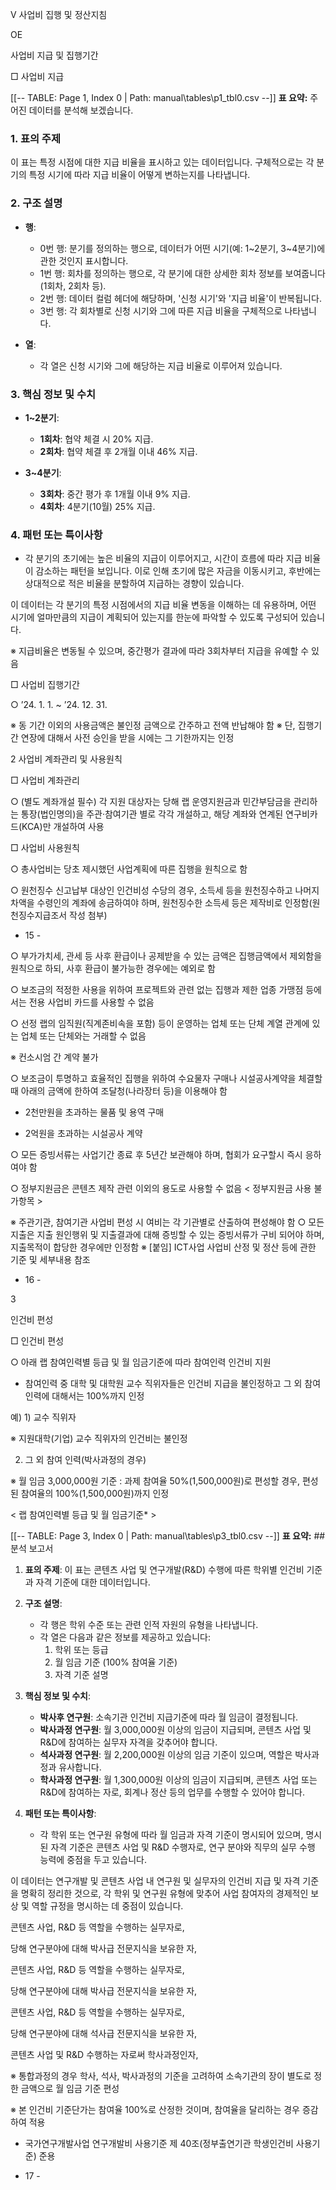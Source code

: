 Ⅴ 사업비 집행 및 정산지침

OE

사업비 지급 및 집행기간

□ 사업비 지급



[[-- TABLE: Page 1, Index 0 | Path: manual\tables\p1_tbl0.csv --]]
**표 요약:** 주어진 데이터를 분석해 보겠습니다.

### 1. 표의 주제
이 표는 특정 시점에 대한 지급 비율을 표시하고 있는 데이터입니다. 구체적으로는 각 분기의 특정 시기에 따라 지급 비율이 어떻게 변하는지를 나타냅니다.

### 2. 구조 설명
- **행**:
  - 0번 행: 분기를 정의하는 행으로, 데이터가 어떤 시기(예: 1~2분기, 3~4분기)에 관한 것인지 표시합니다.
  - 1번 행: 회차를 정의하는 행으로, 각 분기에 대한 상세한 회차 정보를 보여줍니다(1회차, 2회차 등).
  - 2번 행: 데이터 컬럼 헤더에 해당하며, '신청 시기'와 '지급 비율'이 반복됩니다.
  - 3번 행: 각 회차별로 신청 시기와 그에 따른 지급 비율을 구체적으로 나타냅니다.

- **열**:
  - 각 열은 신청 시기와 그에 해당하는 지급 비율로 이루어져 있습니다.

### 3. 핵심 정보 및 수치
- **1~2분기**:
  - **1회차**: 협약 체결 시 20% 지급.
  - **2회차**: 협약 체결 후 2개월 이내 46% 지급.

- **3~4분기**:
  - **3회차**: 중간 평가 후 1개월 이내 9% 지급.
  - **4회차**: 4분기(10월) 25% 지급.

### 4. 패턴 또는 특이사항
- 각 분기의 초기에는 높은 비율의 지급이 이루어지고, 시간이 흐름에 따라 지급 비율이 감소하는 패턴을 보입니다. 이로 인해 초기에 많은 자금을 이동시키고, 후반에는 상대적으로 적은 비율을 분할하여 지급하는 경향이 있습니다.

이 데이터는 각 분기의 특정 시점에서의 지급 비율 변동을 이해하는 데 유용하며, 어떤 시기에 얼마만큼의 지급이 계획되어 있는지를 한눈에 파악할 수 있도록 구성되어 있습니다.



※ 지급비율은 변동될 수 있으며, 중간평가 결과에 따라 3회차부터 지급을 유예할 수 있음

□ 사업비 집행기간

○ ’24. 1. 1. ~ ’24. 12. 31.

※ 동 기간 이외의 사용금액은 불인정 금액으로 간주하고 전액 반납해야 함 ※ 단, 집행기간 연장에 대해서 사전 승인을 받을 시에는 그 기한까지는 인정

2 사업비 계좌관리 및 사용원칙

□ 사업비 계좌관리

○ (별도 계좌개설 필수) 각 지원 대상자는 당해 랩 운영지원금과 민간부담금을 관리하는 통장(법인명의)을 주관·참여기관 별로 각각 개설하고, 해당 계좌와 연계된 연구비카드(KCA)만 개설하여 사용

□ 사업비 사용원칙

○ 총사업비는 당초 제시했던 사업계획에 따른 집행을 원칙으로 함

○ 원천징수 신고납부 대상인 인건비성 수당의 경우, 소득세 등을 원천징수하고 나머지 차액을 수령인의 계좌에 송금하여야 하며, 원천징수한 소득세 등은 제작비로 인정함(원천징수지급조서 작성 첨부)

- 15 -

○ 부가가치세, 관세 등 사후 환급이나 공제받을 수 있는 금액은 집행금액에서 제외함을 원칙으로 하되, 사후 환급이 불가능한 경우에는 예외로 함

○ 보조금의 적정한 사용을 위하여 프로젝트와 관련 없는 집행과 제한 업종 가맹점 등에서는 전용 사업비 카드를 사용할 수 없음

○ 선정 랩의 임직원(직계존비속을 포함) 등이 운영하는 업체 또는 단체 계열 관계에 있는 업체 또는 단체와는 거래할 수 없음

※ 컨소시엄 간 계약 불가

○ 보조금이 투명하고 효율적인 집행을 위하여 수요물자 구매나 시설공사계약을 체결할 때 아래의 금액에 한하여 조달청(나라장터 등)을 이용해야 함

- 2천만원을 초과하는 물품 및 용역 구매

- 2억원을 초과하는 시설공사 계약

○ 모든 증빙서류는 사업기간 종료 후 5년간 보관해야 하며, 협회가 요구할시 즉시 응하여야 함

○ 정부지원금은 콘텐츠 제작 관련 이외의 용도로 사용할 수 없음 < 정부지원금 사용 불가항목 >

※ 주관기관, 참여기관 사업비 편성 시 여비는 각 기관별로 산출하여 편성해야 함 ○ 모든 지출은 지출 원인행위 및 지출결과에 대해 증빙할 수 있는 증빙서류가 구비 되어야 하며, 지출목적이 합당한 경우에만 인정함 ※ [붙임] ICT사업 사업비 산정 및 정산 등에 관한 기준 및 세부내용 참조

- 16 -

3

인건비 편성

□ 인건비 편성

○ 아래 랩 참여인력별 등급 및 월 임금기준에 따라 참여인력 인건비 지원

- 참여인력 중 대학 및 대학원 교수 직위자들은 인건비 지급을 불인정하고 그 외 참여인력에 대해서는 100%까지 인정

예) 1) 교수 직위자

※ 지원대학(기업) 교수 직위자의 인건비는 불인정

2) 그 외 참여 인력(박사과정의 경우)

※ 월 임금 3,000,000원 기준 : 과제 참여율 50%(1,500,000원)로 편성할 경우, 편성된 참여율의 100%(1,500,000원)까지 인정

< 랩 참여인력별 등급 및 월 임금기준* >



[[-- TABLE: Page 3, Index 0 | Path: manual\tables\p3_tbl0.csv --]]
**표 요약:** ## 분석 보고서

1. **표의 주제**:
   이 표는 콘텐츠 사업 및 연구개발(R&D) 수행에 따른 학위별 인건비 기준과 자격 기준에 대한 데이터입니다.

2. **구조 설명**:
   - 각 행은 학위 수준 또는 관련 인적 자원의 유형을 나타냅니다.
   - 각 열은 다음과 같은 정보를 제공하고 있습니다:
     1. 학위 또는 등급
     2. 월 임금 기준 (100% 참여율 기준)
     3. 자격 기준 설명

3. **핵심 정보 및 수치**:
   - **박사후 연구원**: 소속기관 인건비 지급기준에 따라 월 임금이 결정됩니다.
   - **박사과정 연구원**: 월 3,000,000원 이상의 임금이 지급되며, 콘텐츠 사업 및 R&D에 참여하는 실무자 자격을 갖추어야 합니다.
   - **석사과정 연구원**: 월 2,200,000원 이상의 임금 기준이 있으며, 역할은 박사과정과 유사합니다.
   - **학사과정 연구원**: 월 1,300,000원 이상의 임금이 지급되며, 콘텐츠 사업 또는 R&D에 참여하는 자로, 회계나 정산 등의 업무를 수행할 수 있어야 합니다.

4. **패턴 또는 특이사항**:
   - 각 학위 또는 연구원 유형에 따라 월 임금과 자격 기준이 명시되어 있으며, 명시된 자격 기준은 콘텐츠 사업 및 R&D 수행자로, 연구 분야와 직무의 실무 수행 능력에 중점을 두고 있습니다.
   
이 데이터는 연구개발 및 콘텐츠 사업 내 연구원 및 실무자의 인건비 지급 및 자격 기준을 명확히 정리한 것으로, 각 학위 및 연구원 유형에 맞추어 사업 참여자의 경제적인 보상 및 역할 규정을 명시하는 데 중점이 있습니다.



콘텐츠 사업, R&D 등 역할을 수행하는 실무자로,

당해 연구분야에 대해 박사급 전문지식을 보유한 자,

콘텐츠 사업, R&D 등 역할을 수행하는 실무자로,

당해 연구분야에 대해 박사급 전문지식을 보유한 자,

콘텐츠 사업, R&D 등 역할을 수행하는 실무자로,

당해 연구분야에 대해 석사급 전문지식을 보유한 자,

콘텐츠 사업 및 R&D 수행하는 자로써 학사과정인자,

※ 통합과정의 경우 학사, 석사, 박사과정의 기준을 고려하여 소속기관의 장이 별도로 정한 금액으로 월 임금 기준 편성

※ 본 인건비 기준단가는 참여율 100%로 산정한 것이며, 참여율을 달리하는 경우 증감하여 적용

* 국가연구개발사업 연구개발비 사용기준 제 40조(정부출연기관 학생인건비 사용기준) 준용

- 17 -